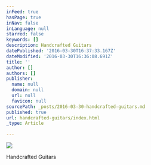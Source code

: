```yaml
---
inFeed: true
hasPage: true
inNav: false
inLanguage: null
starred: false
keywords: []
description: Handcrafted Guitars
datePublished: '2016-03-30T16:37:33.167Z'
dateModified: '2016-03-30T16:36:08.691Z'
title: ''
author: []
authors: []
publisher:
  name: null
  domain: null
  url: null
  favicon: null
sourcePath: _posts/2016-03-30-handcrafted-guitars.md
published: true
url: handcrafted-guitars/index.html
_type: Article

---
```

![](https://the-grid-user-content.s3-us-west-2.amazonaws.com/a8d6b7ff-db7f-496f-85f3-f93a00cb862e.jpg)

Handcrafted Guitars